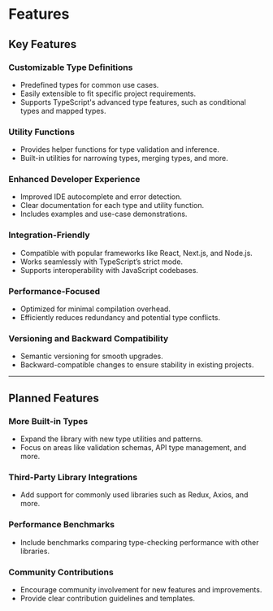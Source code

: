 # Features

## Key Features

### Customizable Type Definitions
- Predefined types for common use cases.
- Easily extensible to fit specific project requirements.
- Supports TypeScript's advanced type features, such as conditional types and mapped types.

### Utility Functions
- Provides helper functions for type validation and inference.
- Built-in utilities for narrowing types, merging types, and more.

### Enhanced Developer Experience
- Improved IDE autocomplete and error detection.
- Clear documentation for each type and utility function.
- Includes examples and use-case demonstrations.

### Integration-Friendly
- Compatible with popular frameworks like React, Next.js, and Node.js.
- Works seamlessly with TypeScript’s strict mode.
- Supports interoperability with JavaScript codebases.

### Performance-Focused
- Optimized for minimal compilation overhead.
- Efficiently reduces redundancy and potential type conflicts.

### Versioning and Backward Compatibility
- Semantic versioning for smooth upgrades.
- Backward-compatible changes to ensure stability in existing projects.

---

## Planned Features

### More Built-in Types
- Expand the library with new type utilities and patterns.
- Focus on areas like validation schemas, API type management, and more.

### Third-Party Library Integrations
- Add support for commonly used libraries such as Redux, Axios, and more.

### Performance Benchmarks
- Include benchmarks comparing type-checking performance with other libraries.

### Community Contributions
- Encourage community involvement for new features and improvements.
- Provide clear contribution guidelines and templates.

